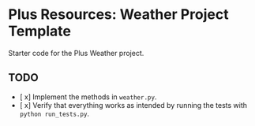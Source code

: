 # Plus Resources: Weather Project Template

Starter code for the Plus Weather project.

## TODO

- [ x] Implement the methods in `weather.py`.
- [ x] Verify that everything works as intended by running the tests with `python run_tests.py`.

